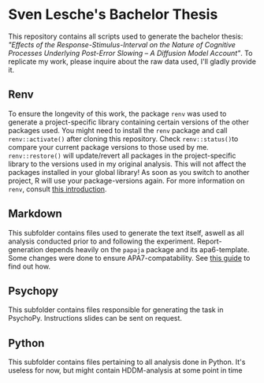 # Sven Lesche's Bachelor Thesis
This repository contains all scripts used to generate the bachelor thesis: _"Effects of the Response-Stimulus-Interval on the Nature of Cognitive Processes Underlying Post-Error Slowing – A Diffusion Model Account"_.
To replicate my work, please inquire about the raw data used, I'll gladly provide it. 

## Renv
To ensure the longevity of this work, the package `renv` was used to generate a project-specific library containing certain versions of the other packages used. You might need to install the `renv` package and call `renv::activate()` after cloning this repository. Check `renv::status()`to compare your current package versions to those used by me. `renv::restore()` will update/revert all packages in the project-specific library to the versions used in my original analysis. This will not affect the packages installed in your global library! As soon as you switch to another project, R will use your package-versions again.
For more information on `renv`, consult [this introduction](https://rstudio.github.io/renv/articles/renv.html).

## Markdown
This subfolder contains files used to generate the text itself, aswell as all analysis conducted prior to and following the experiment.
Report-generation depends heavily on the `papaja` package and its apa6-template. Some changes were done to ensure APA7-compatability. See [this guide](https://www.martinasladek.co.uk/post/how-to-set-up-papaja-to-work-with-apa-7-format/) to find out how.

## Psychopy
This subfolder contains files responsible for generating the task in PsychoPy. Instructions slides can be sent on request.

## Python
This subfolder contains files pertaining to all analysis done in Python. It's useless for now, but might contain HDDM-analysis at some point in time
